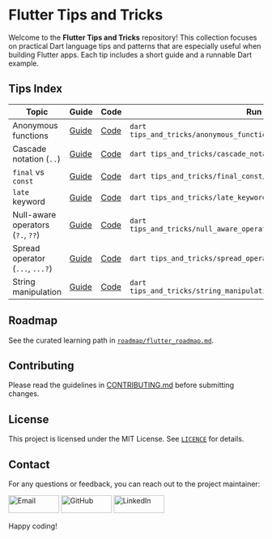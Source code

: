 # Flutter Tips and Tricks

Welcome to the **Flutter Tips and Tricks** repository! This collection focuses on practical Dart language tips and patterns that are especially useful when building Flutter apps. Each tip includes a short guide and a runnable Dart example.

## Tips Index

| Topic | Guide | Code | Run |
| --- | --- | --- | --- |
| Anonymous functions | [Guide](tips_and_tricks/anonymous_function/anonymous_function.md) | [Code](tips_and_tricks/anonymous_function/anonymous_function.dart) | `dart tips_and_tricks/anonymous_function/anonymous_function.dart` |
| Cascade notation (`..`) | [Guide](tips_and_tricks/cascade_notation/cascade_notation.md) | [Code](tips_and_tricks/cascade_notation/cascade_notation.dart) | `dart tips_and_tricks/cascade_notation/cascade_notation.dart` |
| `final` vs `const` | [Guide](tips_and_tricks/final_const/final_const.md) | [Code](tips_and_tricks/final_const/final_const.dart) | `dart tips_and_tricks/final_const/final_const.dart` |
| `late` keyword | [Guide](tips_and_tricks/late_keyword/late_keyword.md) | [Code](tips_and_tricks/late_keyword/late_keyword.dart) | `dart tips_and_tricks/late_keyword/late_keyword.dart` |
| Null-aware operators (`?.`, `??`) | [Guide](tips_and_tricks/null_aware_operator/null_aware_operator.md) | [Code](tips_and_tricks/null_aware_operator/null_aware_operator.dart) | `dart tips_and_tricks/null_aware_operator/null_aware_operator.dart` |
| Spread operator (`...`, `...?`) | [Guide](tips_and_tricks/spread_operator/spread_operator.md) | [Code](tips_and_tricks/spread_operator/spread_operator.dart) | `dart tips_and_tricks/spread_operator/spread_operator.dart` |
| String manipulation | [Guide](tips_and_tricks/string_manipulation/string_manupulation.md) | [Code](tips_and_tricks/string_manipulation/string_manupulation.dart) | `dart tips_and_tricks/string_manipulation/string_manupulation.dart` |

## Roadmap

See the curated learning path in [`roadmap/flutter_roadmap.md`](roadmap/flutter_roadmap.md).

## Contributing

Please read the guidelines in [CONTRIBUTING.md](CONTRIBUTING.md) before submitting changes.

## License

This project is licensed under the MIT License. See [`LICENCE`](LICENCE) for details.

## Contact

For any questions or feedback, you can reach out to the project maintainer:

<p>
  <a href="mailto:inehalbabu@gmail.com"><img src="https://img.shields.io/badge/Email-D14836?style=flat&logo=gmail&logoColor=white" alt="Email" width="100" height="35"></a>
  <a href="https://github.com/inehalbabu"><img src="https://img.shields.io/badge/GitHub-100000?style=flat&logo=github&logoColor=white" alt="GitHub" width="100" height="35"></a>
  <a href="https://www.linkedin.com/in/inehalbabu"><img src="https://img.shields.io/badge/LinkedIn-0077B5?style=flat&logo=linkedin&logoColor=white" alt="LinkedIn" width="100" height="35"></a>
</p>

Happy coding!
